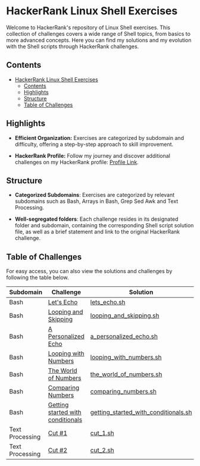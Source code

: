 # HackerRank Linux Shell Exercises

Welcome to HackerRank's repository of Linux Shell exercises. This collection of challenges covers a wide range of Shell topics, from basics to more advanced concepts. Here you can find my solutions and my evolution with the Shell scripts through HackerRank challenges.

## Contents

- [HackerRank Linux Shell Exercises](#hackerrank-linux-shell-exercises)
  - [Contents](#contents)
  - [Highlights](#highlights)
  - [Structure](#structure)
  - [Table of Challenges](#table-of-challenges)

## Highlights

- **Efficient Organization:** Exercises are categorized by subdomain and difficulty, offering a step-by-step approach to skill improvement.

- **HackerRank Profile:** Follow my journey and discover additional challenges on my HackerRank profile: [Profile Link](https://www.hackerrank.com/profile/kayckdelfino).

## Structure

- **Categorized Subdomains**: Exercises are categorized by relevant subdomains such as Bash, Arrays in Bash, Grep Sed Awk and Text Processing.
  
- **Well-segregated folders**: Each challenge resides in its designated folder and subdomain, containing the corresponding Shell script solution file, as well as a brief statement and link to the original HackerRank challenge.


## Table of Challenges

For easy access, you can also view the solutions and challenges by following the table below.

| Subdomain       | Challenge                                                                                                                             | Solution                                                                                                                                                                                                             | Difficulty |
|-----------------|---------------------------------------------------------------------------------------------------------------------------------------|----------------------------------------------------------------------------------------------------------------------------------------------------------------------------------------------------------------------|------------|
| Bash            | [Let's Echo](https://www.hackerrank.com/challenges/bash-tutorials-lets-echo/problem)                                                  | [lets_echo.sh](https://github.com/kayckdelfino/public_knowledge_base/blob/main/Shell/HackerRank/Solutions/Bash/Let's%20Echo/lets_echo.sh)                                                                            | Easy       |
| Bash            | [Looping and Skipping](https://www.hackerrank.com/challenges/bash-tutorials---looping-and-skipping/problem)                           | [looping_and_skipping.sh](https://github.com/kayckdelfino/public_knowledge_base/blob/main/Shell/HackerRank/Solutions/Bash/Looping%20and%20Skipping/looping_and_skipping.sh)                                          | Easy       |
| Bash            | [A Personalized Echo](https://www.hackerrank.com/challenges/bash-tutorials---a-personalized-echo/problem)                             | [a_personalized_echo.sh](https://github.com/kayckdelfino/public_knowledge_base/blob/main/Shell/HackerRank/Solutions/Bash/A%20Personalized%20Echo/a_personalized_echo.sh)                                             | Easy       |
| Bash            | [Looping with Numbers](https://www.hackerrank.com/challenges/bash-tutorials---looping-with-numbers/problem)                           | [looping_with_numbers.sh](https://github.com/kayckdelfino/public_knowledge_base/blob/main/Shell/HackerRank/Solutions/Bash/Looping%20with%20Numbers/looping_with_numbers.sh)                                          | Easy       |
| Bash            | [The World of Numbers](https://www.hackerrank.com/challenges/bash-tutorials---the-world-of-numbers/problem)                           | [the_world_of_numbers.sh](https://github.com/kayckdelfino/public_knowledge_base/blob/main/Shell/HackerRank/Solutions/Bash/The%20World%20of%20Numbers/the_world_of_numbers.sh)                                        | Easy       |
| Bash            | [Comparing Numbers](https://www.hackerrank.com/challenges/bash-tutorials---comparing-numbers/problem)                                 | [comparing_numbers.sh](https://github.com/kayckdelfino/public_knowledge_base/blob/main/Shell/HackerRank/Solutions/Bash/Comparing%20Numbers/comparing_numbers.sh)                                                     | Easy       |
| Bash            | [Getting started with conditionals](https://www.hackerrank.com/challenges/bash-tutorials---getting-started-with-conditionals/problem) | [getting_started_with_conditionals.sh](https://github.com/kayckdelfino/public_knowledge_base/blob/main/Shell/HackerRank/Solutions/Bash/Getting%20started%20with%20conditionals/getting_started_with_conditionals.sh) | Easy       |
| Text Processing | [Cut #1](https://www.hackerrank.com/challenges/text-processing-cut-1/problem)                                                         | [cut_1.sh](https://github.com/kayckdelfino/public_knowledge_base/blob/main/Shell/HackerRank/Solutions/Text%20Processing/Cut%20%231/cut_1.sh)                                                                         | Easy       |
| Text Processing | [Cut #2](https://www.hackerrank.com/challenges/text-processing-cut-2/problem)                                                         | [cut_2.sh](https://github.com/kayckdelfino/public_knowledge_base/blob/main/Shell/HackerRank/Solutions/Text%20Processing/Cut%20%232/cut_2.sh)                                                                         | Easy       |